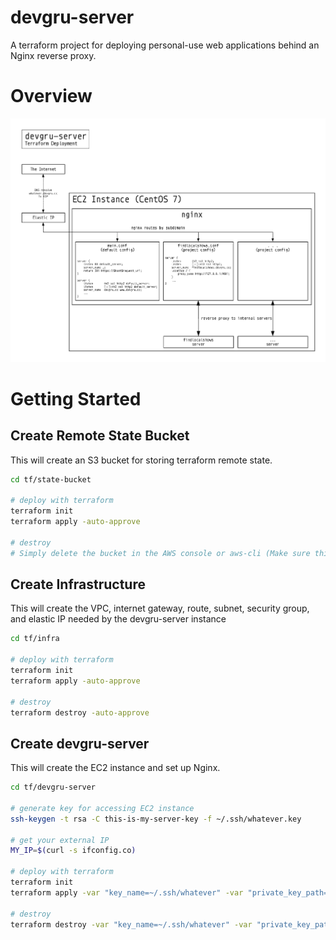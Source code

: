 devgru-server
=============

A terraform project for deploying personal-use web applications behind an Nginx reverse proxy.

# Overview

![Sketch of devgruserver](/docs/sketch.png)


# Getting Started


## Create Remote State Bucket

This will create an S3 bucket for storing terraform remote state.

```bash
cd tf/state-bucket

# deploy with terraform
terraform init
terraform apply -auto-approve

# destroy
# Simply delete the bucket in the AWS console or aws-cli (Make sure this is the last thing destroyed when tearing everything down!)
```


## Create Infrastructure

This will create the VPC, internet gateway, route, subnet, security group, and elastic IP needed by the devgru-server instance

```bash
cd tf/infra

# deploy with terraform
terraform init
terraform apply -auto-approve

# destroy
terraform destroy -auto-approve

```


## Create devgru-server

This will create the EC2 instance and set up Nginx.

```bash
cd tf/devgru-server

# generate key for accessing EC2 instance
ssh-keygen -t rsa -C this-is-my-server-key -f ~/.ssh/whatever.key

# get your external IP
MY_IP=$(curl -s ifconfig.co)

# deploy with terraform
terraform init
terraform apply -var "key_name=~/.ssh/whatever" -var "private_key_path=~/.ssh/whatever.key" -var "public_key_path=~/.ssh/whatever.key.pub" -var "my_ip=${MY_IP}/32" -auto-approve

# destroy
terraform destroy -var "key_name=~/.ssh/whatever" -var "private_key_path=~/.ssh/whatever.key" -var "public_key_path=~/.ssh/whatever.key.pub" -var "my_ip=${MY_IP}/32" -auto-approve
```
